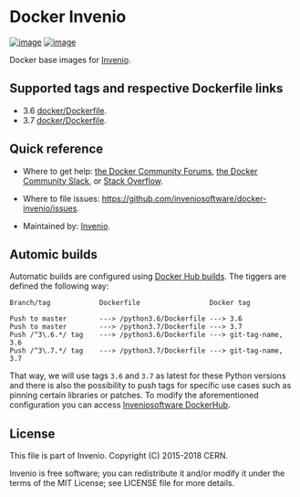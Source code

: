 Docker Invenio
==============

[![image](https://img.shields.io/docker/automated/inveniosoftware/centos7-python.svg)](https://hub.docker.com/r/inveniosoftware/centos7-python/)
[![image](https://img.shields.io/docker/build/inveniosoftware/centos7-python.svg)](https://hub.docker.com/r/inveniosoftware/centos7-python/builds/)

Docker base images for [Invenio](https://github.com/inveniosoftware/invenio).

Supported tags and respective Dockerfile links
--------------

* 3.6 [docker/Dockerfile](https://github.com/inveniosoftware/docker-invenio/blob/master/python3.6/Dockerfile).
* 3.7 [docker/Dockerfile](https://github.com/inveniosoftware/docker-invenio/blob/master/python3.7/Dockerfile).

Quick reference
--------------

* Where to get help:
[the Docker Community Forums](https://forums.docker.com/), [the Docker Community Slack](https://blog.docker.com/2016/11/introducing-docker-community-directory-docker-community-slack/), or [Stack Overflow](https://stackoverflow.com/search?tab=newest&q=docker).

* Where to file issues:
https://github.com/inveniosoftware/docker-invenio/issues.

* Maintained by:
[Invenio](https://github.com/inveniosoftware/).

Automic builds
--------------

Automatic builds are configured using [Docker Hub
builds](https://docs.docker.com/docker-hub/builds/). The tiggers are
defined the following way:

``` {.sourceCode .}
Branch/tag            Dockerfile                 Docker tag

Push to master        ---> /python3.6/Dockerfile ---> 3.6
Push to master        ---> /python3.7/Dockerfile ---> 3.7
Push /^3\.6.*/ tag    ---> /python3.6/Dockerfile ---> git-tag-name, 3.6
Push /^3\.7.*/ tag    ---> /python3.7/Dockerfile ---> git-tag-name, 3.7
```

That way, we will use tags `3.6` and `3.7` as latest for these Python
versions and there is also the possibility to push tags for specific use
cases such as pinning certain libraries or patches. To modify the
aforementioned configuration you can access [Inveniosoftware
DockerHub](https://hub.docker.com/r/inveniosoftware/centos7-python/~/settings/automated-builds/).

License
-------

This file is part of Invenio.
Copyright (C) 2015-2018 CERN.

Invenio is free software; you can redistribute it and/or modify it
under the terms of the MIT License; see LICENSE file for more details.
